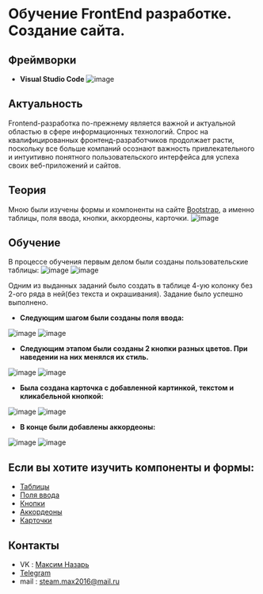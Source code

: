 # Обучение FrontEnd разработке. Создание сайта.
## Фреймворки
- **Visual Studio Code**
![image](https://github.com/CarbonProg/testPage/assets/133951431/406e029f-e409-4e27-b06c-204525221d57)
## Актуальность
Frontend-разработка по-прежнему является важной и актуальной областью в сфере информационных технологий. Спрос на квалифицированных фронтенд-разработчиков продолжает расти, поскольку все больше компаний осознают важность привлекательного и интуитивно понятного пользовательского интерфейса для успеха своих веб-приложений и сайтов.
## Теория
Мною были изучены формы и компоненты на сайте <a href="https://bootstrap-4.ru/">Bootstrap</a>, а именно таблицы, поля ввода, кнопки, аккордеоны, карточки.
![image](https://github.com/CarbonProg/testPage/assets/133951431/9d1ccdb1-6f9e-4bc7-b604-0473cb89e217)
## Обучение
В процессе обучения первым делом были созданы пользовательские таблицы:
![image](https://github.com/CarbonProg/testPage/assets/133951431/5cd53158-3c28-45cd-9b86-29f42f3f8682)
![image](https://github.com/CarbonProg/testPage/assets/133951431/5bbfe455-7dd1-49a5-af2c-ad3967391ff3)

Одним из выданных заданий было создать в таблице 4-ую колонку без 2-ого ряда в ней(без текста и окрашивания). Задание было успешно выполнено.

- **Следующим шагом были созданы поля ввода:**

![image](https://github.com/CarbonProg/testPage/assets/133951431/19d60b1e-630f-423e-9d3b-c54f622dc35f)
![image](https://github.com/CarbonProg/testPage/assets/133951431/3f2bf2ed-4afa-4859-9fb5-b75f641ed801)

- **Следующим этапом были созданы 2 кнопки разных цветов. При наведении на них менялся их стиль.**

![image](https://github.com/CarbonProg/testPage/assets/133951431/ffcd0ed5-f17e-4e3e-88a1-e4eedf359906)
![image](https://github.com/CarbonProg/testPage/assets/133951431/a818c7e8-d149-4a33-b813-a511e91f5481)

- **Была создана карточка с добавленной картинкой, текстом и кликабельной кнопкой:**

![image](https://github.com/CarbonProg/testPage/assets/133951431/03997fc7-c4e3-4b0f-a837-b6c348a207ab)
![image](https://github.com/CarbonProg/testPage/assets/133951431/dd3e212c-253d-44f8-a82c-ac5568a0394b)

- **В конце были добавлены **аккордеоны**:**

![image](https://github.com/CarbonProg/testPage/assets/133951431/6facd066-72c8-4b6a-8843-9691ca439a18)
![image](https://github.com/CarbonProg/testPage/assets/133951431/d0e0bf78-7701-4674-9b6f-47acfb4c8b79)

## Если вы хотите изучить компоненты и формы:
- <a href="https://bootstrap-4.ru/docs/5.3/content/tables/">Таблицы</a>
- <a href="https://bootstrap-4.ru/docs/5.1/forms/input-group/">Поля ввода</a>
- <a href="https://bootstrap-4.ru/docs/5.1/components/buttons/">Кнопки</a>
- <a href="https://bootstrap-4.ru/docs/5.1/components/accordion/">Аккордеоны</a>
- <a href="https://bootstrap-4.ru/docs/5.1/components/card/">Карточки</a>
## Контакты
- VK : [Максим Назарь](https://vk.com/ravecarbon)
- [Telegram](https://t.me/Carbon228)
- mail : steam.max2016@mail.ru
